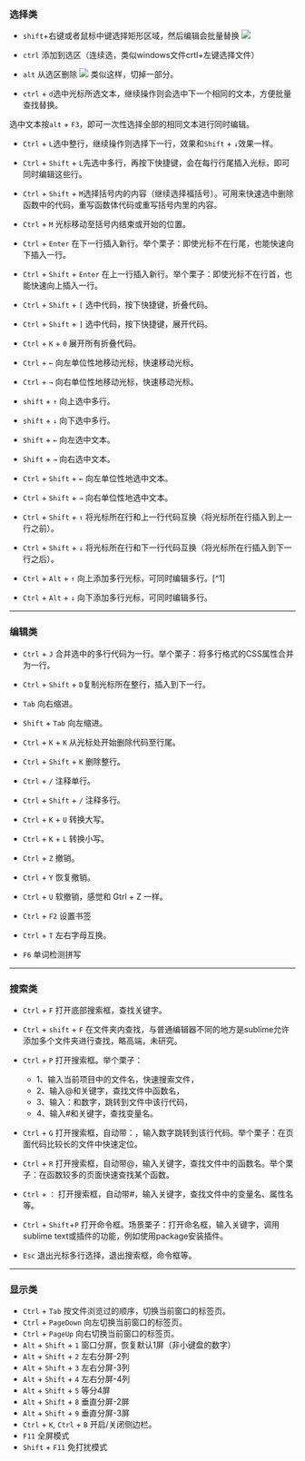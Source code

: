 ### 选择类
- `shift`+右键或者鼠标中键选择矩形区域，然后编辑会批量替换
![](http://ww1.sinaimg.cn/large/006S91wdgy1fo2avfe18wj30kr0783zl.jpg)

- `ctrl` 添加到选区（连续选，类似windows文件crtl+左键选择文件）
- `alt` 从选区删除
![](http://ww1.sinaimg.cn/large/006S91wdgy1fo2bherv9oj30qh0gy42a.jpg)
类似这样，切掉一部分。

- `ctrl` + `d`选中光标所选文本，继续操作则会选中下一个相同的文本，方便批量查找替换。

选中文本按`alt` + `F3`，即可一次性选择全部的相同文本进行同时编辑。

- `Ctrl` + `L`选中整行，继续操作则选择下一行，效果和`Shift` + `↓`效果一样。

- `Ctrl` + `Shift` + `L`先选中多行，再按下快捷键，会在每行行尾插入光标，即可同时编辑这些行。

- `Ctrl` + `Shift` + `M`选择括号内的内容（继续选择福括号）。可用来快速选中删除函数中的代码，重写函数体代码或重写括号内里的内容。

- `Ctrl` + `M` 光标移动至括号内结束或开始的位置。

- `Ctrl` + `Enter` 在下一行插入新行。举个栗子：即使光标不在行尾，也能快速向下插入一行。

- `Ctrl` + `Shift` + `Enter` 在上一行插入新行。举个栗子：即使光标不在行首，也能快速向上插入一行。

- `Ctrl` + `Shift` + `[` 选中代码，按下快捷键，折叠代码。

- `Ctrl` + `Shift` + `]` 选中代码，按下快捷键，展开代码。

- `Ctrl` + `K` + `0` 展开所有折叠代码。

- `Ctrl` + `←` 向左单位性地移动光标，快速移动光标。

- `Ctrl` + `→` 向右单位性地移动光标，快速移动光标。

- `shift` + `↑` 向上选中多行。

- `shift` + `↓` 向下选中多行。

- `Shift` + `←` 向左选中文本。

- `Shift` + `→` 向右选中文本。

- `Ctrl` + `Shift` + `←` 向左单位性地选中文本。

- `Ctrl` + `Shift` + `→` 向右单位性地选中文本。

- `Ctrl` + `Shift` + `↑` 将光标所在行和上一行代码互换（将光标所在行插入到上一行之前）。

- `Ctrl` + `Shift` + `↓` 将光标所在行和下一行代码互换（将光标所在行插入到下一行之后）。

- `Ctrl` + `Alt` + `↑` 向上添加多行光标，可同时编辑多行。[^1]

- `Ctrl` + `Alt` + `↓` 向下添加多行光标，可同时编辑多行。

---
### 编辑类

- `Ctrl` + `J` 合并选中的多行代码为一行。举个栗子：将多行格式的CSS属性合并为一行。


- `Ctrl` + `Shift` + `D`复制光标所在整行，插入到下一行。
- `Tab` 向右缩进。
- `Shift` + `Tab` 向左缩进。
- `Ctrl` + `K` + `K` 从光标处开始删除代码至行尾。
- `Ctrl` + `Shift` + `K` 删除整行。
- `Ctrl` + `/` 注释单行。
- `Ctrl` + `Shift` + `/` 注释多行。
- `Ctrl` + `K` + `U` 转换大写。
- `Ctrl` + `K` + `L` 转换小写。
- `Ctrl` + `Z` 撤销。
- `Ctrl` + `Y` 恢复撤销。
- `Ctrl` + `U` 软撤销，感觉和 Gtrl + Z 一样。
- `Ctrl` + `F2` 设置书签
- `Ctrl` + `T` 左右字母互换。
- `F6` 单词检测拼写


---
### 搜索类

- `Ctrl` + `F` 打开底部搜索框，查找关键字。
- `Ctrl` + `shift` + `F` 在文件夹内查找，与普通编辑器不同的地方是sublime允许添加多个文件夹进行查找，略高端，未研究。
- `Ctrl` + `P` 打开搜索框。举个栗子：
	- 1、输入当前项目中的文件名，快速搜索文件，
	- 2、输入@和关键字，查找文件中函数名，
	- 3、输入：和数字，跳转到文件中该行代码，
	- 4、输入#和关键字，查找变量名。

- `Ctrl` + `G` 打开搜索框，自动带：，输入数字跳转到该行代码。举个栗子：在页面代码比较长的文件中快速定位。
- `Ctrl` + `R` 打开搜索框，自动带@，输入关键字，查找文件中的函数名。举个栗子：在函数较多的页面快速查找某个函数。
- `Ctrl` + `：` 打开搜索框，自动带#，输入关键字，查找文件中的变量名、属性名等。
- `Ctrl` + `Shift`+`P` 打开命令框。场景栗子：打开命名框，输入关键字，调用sublime text或插件的功能，例如使用package安装插件。
- `Esc` 退出光标多行选择，退出搜索框，命令框等。


---
### 显示类

- `Ctrl` + `Tab` 按文件浏览过的顺序，切换当前窗口的标签页。
- `Ctrl` + `PageDown` 向左切换当前窗口的标签页。
- `Ctrl` + `PageUp` 向右切换当前窗口的标签页。
- `Alt` + `Shift` + `1` 窗口分屏，恢复默认1屏（非小键盘的数字）
- `Alt` + `Shift` + `2` 左右分屏-2列
- `Alt` + `Shift` + `3` 左右分屏-3列
- `Alt` + `Shift` + `4` 左右分屏-4列
- `Alt` + `Shift` + `5` 等分4屏
- `Alt` + `Shift` + `8` 垂直分屏-2屏
- `Alt` + `Shift` + `9` 垂直分屏-3屏
- `Ctrl` + `K`, `Ctrl` + `B` 开启/关闭侧边栏。
- `F11` 全屏模式
- `Shift` + `F11` 免打扰模式
